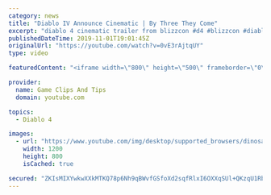 ```yaml
---
category: news
title: "Diablo IV Announce Cinematic | By Three They Come"
excerpt: "diablo 4 cinematic trailer from blizzcon #d4 #blizzcon #diablo."
publishedDateTime: 2019-11-01T19:01:45Z
originalUrl: "https://youtube.com/watch?v=0vE3rAjtqUY"
type: video

featuredContent: "<iframe width=\"800\" height=\"500\" frameborder=\"0\" src=\"https://www.youtube.com/embed/0vE3rAjtqUY\" allow=\"accelerometer; autoplay; encrypted-media; gyroscope; picture-in-picture\" allowfullscreen></iframe>"

provider:
  name: Game Clips And Tips
  domain: youtube.com

topics:
  - Diablo 4

images:
  - url: "https://www.youtube.com/img/desktop/supported_browsers/dinosaur.png"
    width: 1200
    height: 800
    isCached: true

secured: "ZKIsMIXYwkwXXkMTKQ78p6Nh9qBWvfGSfoXd2sqfRlxI6OXXqSUl+QKzqU1RbAaNK/1Kgk7PZMa2sWwYlUa96HVkpJ2IlV6bEuMQ9wI/vLHJ+e2SlUQgvkun/AZ8VdzHgU7jOTtrsWY5RwKLvxbXEdM9JORYlFp5fyVmnSj8k30TO7UXSYA8f06y+JN//XT6ZBnk5hsm0Zo/RSHNZh5pYVjSGmVfI2jmP7txuFomqJTAfMGpJaQ9RADK4c2QiJgHHer2fNegRRV0FRpqvz+zlwrSCI1u5c/YolZKKcKy8Acmn8Cef/uM7UE47LFzalYnpZfkhWwg8RsDAI7e1pt4odbYeOP7QjH0NXZp9VarYk/LwQ3z2f6Y0tiS1f+1XoXfuJHile/i/Wt9AgwsVcPeSw==;z6TCtD1+yJDZI21LAEHokg=="
---
```


